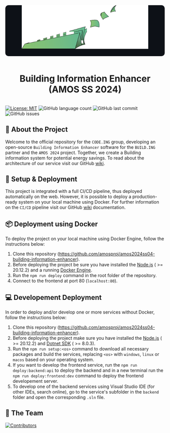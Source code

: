 <div align="center">
    <div align="center" style="background-color:#0d1117; padding-bottom: 20px; border-radius:10px">
        <img src="https://github.com/amosproj/amos2024ss04-building-information-enhancer/blob/main/Deliverables/sprint-01/team-logo.png?raw=true" width="400" alt="Code.ing Group Logo">
        </br>
    </div>
    <h1 style="padding:15px;border-bottom: 0;">Building Information Enhancer (AMOS SS 2024)</h1>
</div>

[![License: MIT](https://img.shields.io/badge/License-MIT-green.svg)](https://opensource.org/licenses/MIT)
![GitHub language count](https://img.shields.io/github/languages/count/amosproj/amos2024ss04-building-information-enhancer)
![GitHub last commit](https://img.shields.io/github/last-commit/amosproj/amos2024ss04-building-information-enhancer)
![GitHub issues](https://img.shields.io/github/issues/amosproj/amos2024ss04-building-information-enhancer)

## 📢 About the Project

Welcome to the official repository for the `CODE.ING` group, developing an open-source `Building Information Enhancer` software for the `BUILD.ING` partner and the `AMOS 2024` project. Together, we create a Building information system for potential energy savings. To read about the architecture of our service visit our GitHub [wiki](https://github.com/Corgam/SS23_ADSP_TCF/wiki).

## 🚀 Setup & Deployment

This project is integrated with a full CI/CD pipeline, thus deployed automatically on the web. However, it is possible to deploy a production-ready system on your local machine using Docker. For further information on the `CI/CD` pipeline visit our GitHub [wiki](https://github.com/Corgam/SS23_ADSP_TCF/wiki) documentation.

## 📦 Deployment using Docker

To deploy the project on your local machine using Docker Engine, follow the instructions below:

1. Clone this repository (https://github.com/amosproj/amos2024ss04-building-information-enhancer).
2. Before deploying the project be sure you have installed the [Node.js](https://nodejs.org/en) ( >= 20.12.2) and a running [Docker Engine](https://docs.docker.com/engine/install/).
3. Run the `npm run deploy` command in the root folder of the repository.
4. Connect to the frontend at port 80 (`localhost:80`).

## 💻 Developement Deployment

In order to deploy and/or develop one or more services without Docker, follow the instructions below:

1. Clone this repository (https://github.com/amosproj/amos2024ss04-building-information-enhancer).
2. Before deploying the project make sure you have installed the [Node.js](https://nodejs.org/en) ( >= 20.12.2) and [Dotnet SDK](https://dotnet.microsoft.com/en-us/download) ( >= 8.0.3).
3. Run the `npm run setup:<os>` command to download all necessary packages and build the services, replacing `<os>` with `windows`, `linux` or `macos` based on your operating system.
4. If you want to develop the frontend service, run the `npm run deploy:backend:api` to deploy the backend and in a new terminal run the `npm run deploy:frontend:dev` command to deploy the frontend developement server.
5. To develop one of the backend services using Visual Studio IDE (for other IDEs, search online), go to the service's subfolder in the `backend` folder and open the corresponding `.sln` file.

## 👥 The Team

[![Contributors](https://contrib.rocks/image?repo=amosproj/amos2024ss04-building-information-enhancer)](https://github.com/amosproj/amos2024ss04-building-information-enhancer/graphs/contributors)

